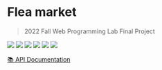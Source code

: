 # Flea market

> 2022 Fall Web Programming Lab Final Project

<img src="https://img.shields.io/badge/Typescript-3178C6?style=flat&logo=Typescript&logoColor=white"/>  <img src="https://img.shields.io/badge/NextJS-000000?style=flat&logo=Next.js&logoColor=white"/> <img src="https://img.shields.io/badge/MongoDB-47A248?style=flat&logo=MongoDB&logoColor=white"/>
<img src="https://img.shields.io/badge/Prisma-2D3748?style=flat&logo=Prisma&logoColor=white"/>
<img src="https://img.shields.io/badge/Tailwind CSS-06B6D4?style=flat&logo=Tailwind CSS&logoColor=white"/>
<img src="https://img.shields.io/badge/MUI-007FFF?style=flat&logo=MUI&logoColor=white"/>

[📚 API Documentation](https://sunny-wish-861.notion.site/b840038334324e898688f2f13d9e4090?v=044127f09585422bb201b5decd8eee8c)

